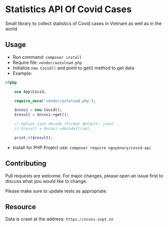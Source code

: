 # Statistics API Of Covid Cases
Small library to collect statistics of Covid cases in Vietnam as well as in the world
## Usage
- Run command: `composer install`
- Require file: `vendor/autoload.php`
- Initialize `new Covid()` and point to get() method to get data
- Example:

```php
<?php

    use App\Covid;

    require_once('vendor/autoload.php');

    $ncovi = new Covid();
    $result = $ncovi->get();

    // Option json decode (Format default: json)
    // $result = $ncovi->decode(true);

    print_r($result);

```
- Install for PHP Project use: `composer require nguyenary/covid-api`
## Contributing
Pull requests are welcome. For major changes, please open an issue first to discuss what you would like to change.

Please make sure to update tests as appropriate.
## Resource
Data is crawl at the address: `https://ncovi.vnpt.vn`
